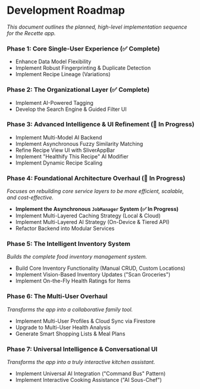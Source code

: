 # **Development Roadmap**

*This document outlines the planned, high-level implementation sequence for the Recette app.*

### **Phase 1: Core Single-User Experience (✅ Complete)**
* Enhance Data Model Flexibility
* Implement Robust Fingerprinting & Duplicate Detection
* Implement Recipe Lineage (Variations)

### **Phase 2: The Organizational Layer (✅ Complete)**
* Implement AI-Powered Tagging
* Develop the Search Engine & Guided Filter UI

### **Phase 3: Advanced Intelligence & UI Refinement (🔄 In Progress)**
* Implement Multi-Model AI Backend
* Implement Asynchronous Fuzzy Similarity Matching
* Refine Recipe View UI with SliverAppBar
* Implement "Healthify This Recipe" AI Modifier
* Implement Dynamic Recipe Scaling

### **Phase 4: Foundational Architecture Overhaul (🔄 In Progress)**
*Focuses on rebuilding core service layers to be more efficient, scalable, and cost-effective.*
* **Implement the Asynchronous `JobManager` System (✅ In Progress)**
* Implement Multi-Layered Caching Strategy (Local & Cloud)
* Implement Multi-Layered AI Strategy (On-Device & Tiered API)
* Refactor Backend into Modular Services

### **Phase 5: The Intelligent Inventory System**
*Builds the complete food inventory management system.*
* Build Core Inventory Functionality (Manual CRUD, Custom Locations)
* Implement Vision-Based Inventory Updates ("Scan Groceries")
* Implement On-the-Fly Health Ratings for Items

### **Phase 6: The Multi-User Overhaul**
*Transforms the app into a collaborative family tool.*
* Implement Multi-User Profiles & Cloud Sync via Firestore
* Upgrade to Multi-User Health Analysis
* Generate Smart Shopping Lists & Meal Plans

### **Phase 7: Universal Intelligence & Conversational UI**
*Transforms the app into a truly interactive kitchen assistant.*
* Implement Universal AI Integration ("Command Bus" Pattern)
* Implement Interactive Cooking Assistance ("AI Sous-Chef")